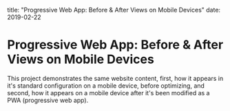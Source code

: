 title: "Progressive Web App: Before & After Views on Mobile Devices"
date: 2019-02-22
# Progressive Web App: Before & After Views on Mobile Devices

This project demonstrates the same website content, first, how it appears in it's standard configuration on a mobile device, before optimizing, and second, how it appears on a mobile device after it's been modified as a PWA (progressive web app).


